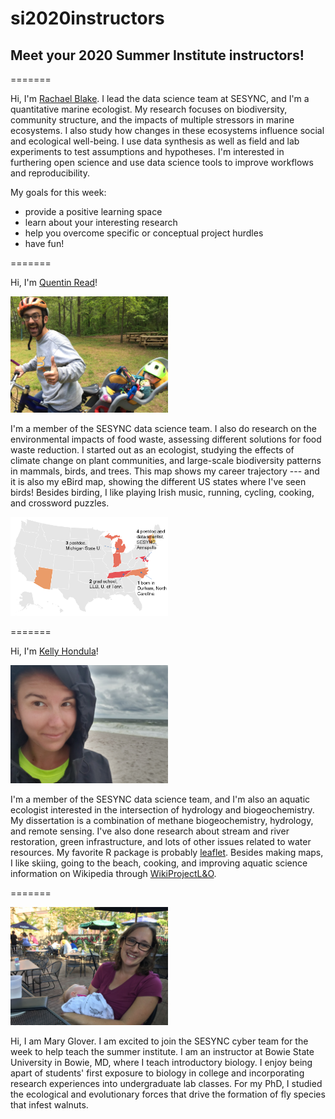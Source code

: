 # si2020instructors

## Meet your 2020 Summer Institute instructors!



=======

Hi, I'm [Rachael Blake](http://rachaeleblake.com).  I lead the data science team at SESYNC, and I'm a quantitative marine ecologist.  My research focuses on biodiversity, community structure, and the impacts of multiple stressors in marine ecosystems.  I also study how changes in these ecosystems influence social and ecological well-being.  I use data synthesis as well as field and lab experiments to test assumptions and hypotheses.  I'm interested in furthering open science and use data science tools to improve workflows and reproducibility.  

My goals for this week:
- provide a positive learning space
- learn about your interesting research
- help you overcome specific or conceptual project hurdles
- have fun!

=======

Hi, I'm [Quentin Read](http://quentinread.com)!

<img src="qpic.jpg" height="50%" width="50%" alt="Quentin and Vinny" />

I'm a member of the SESYNC data science team. I also do research on the environmental impacts of food waste, assessing different solutions for food waste reduction. I started out as an ecologist, studying the effects of climate change on plant communities, and large-scale biodiversity patterns in mammals, birds, and trees. This map shows my career trajectory --- and it is also my eBird map, showing the different US states where I've seen birds! Besides birding, I like playing Irish music, running, cycling, cooking, and crossword puzzles.

<img src="qmap.PNG" height="50%" width="50%" alt="Q's map" />

=======

Hi, I'm [Kelly Hondula](https://khondula.github.io/)!

<img src="windybeach.jpg" height="50%" width="50%" alt="Kelly at the beach" />

I'm a member of the SESYNC data science team, and I'm also an aquatic ecologist interested in the intersection of hydrology and biogeochemistry. My dissertation is a combination of methane biogeochemistry, hydrology, and remote sensing. I've also done research about stream and river restoration, green infrastructure, and lots of other issues related to water resources. My favorite R package is probably [leaflet](https://rstudio.github.io/leaflet/). Besides making maps, I like skiing, going to the beach, cooking, and improving aquatic science information on Wikipedia through [WikiProjectL&O](https://twitter.com/WikiProjectLO). 

=======

<img src="M_pic.jpg" height="50%" width="50%" alt="Mary and baby Vinny" />

Hi, I am Mary Glover. I am excited to join the SESYNC cyber team for the week to help teach the summer institute. I am an instructor at Bowie State University in Bowie, MD, where I teach introductory biology. I enjoy being apart of students' first exposure to biology in college and incorporating research experiences into undergraduate lab classes. For my PhD, I studied the ecological and evolutionary forces that drive the formation of fly species that infest walnuts. 


